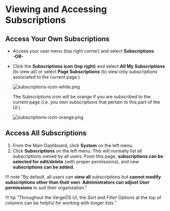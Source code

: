 # Viewing and Accessing Subscriptions

## Access Your Own Subscriptions

* Access your user menu (top right corner) and select **Subscriptions**  
**-OR-**
* Click the **Subscriptions icon (top right)** and select **All My Subscriptions** (to view all) or select **Page Subscriptions** (to view only subscriptions associated to the current page.)  

  ![subscriptions-icon-white.png](/product-guide/screenshots/subscriptions-icon-white.png)

  The Subscriptions icon will be orange if you are subscribed to the current page (i.e. you own subscriptions that pertain to this part of the UI.)

  ![subscriptions-icon-orange.png](/product-guide/screenshots/subscriptions-icon-orange.png)

## Access All Subscriptions

1. From the Main Dashboard, click **System** on the left menu.
2. Click **Subscriptions** on the left menu.
This will normally list all subscriptions owned by all users. From this page, **subscriptions can be selected for edit/delete** (with proper permissions), and new **subscriptions can be added.**

!!! note "By default, all users can **view all** subscriptions but **cannot modify subscriptions other than their own**. **Administrators can adjust User permissions** to suit their organization."

!!! tip "Throughout the VergeOS UI, the *Sort* and *Filter* Options at the top of columns can be helpful for working with longer lists."
